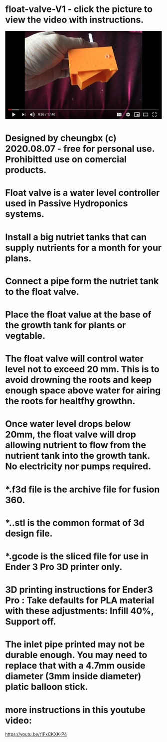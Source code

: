 # float-valve-V1  - click the picture to view the video with instructions.
[![PicureLinkedToVideo](picture.JPG)](https://youtu.be/t1FxCKXK-P4)

# Designed by cheungbx (c) 2020.08.07 - free for personal use. Prohibitted use on comercial products.

# Float valve is a water level controller used in Passive Hydroponics systems.
# Install a big nutriet tanks that can supply nutrients for a month for your plans.
# Connect a pipe form the nutriet tank to the float valve.
# Place the float value at the base of the growth tank for plants or vegtable.
# The float valve will control water level not to exceed 20 mm. This is to avoid drowning the roots and keep enough space above water for airing the roots for healtfhy growthn.
# Once water level drops below 20mm, the float valve will drop allowing nutrient to flow from the nutrient tank into the growth tank. No electricity nor pumps required.
# *.f3d file is the archive file for fusion 360.
# *..stl is the common format of 3d design file.
# *.gcode is the sliced file for use in Ender 3 Pro 3D printer only.
# 3D printing instructions for Ender3 Pro : Take defaults for PLA material with these adjustments: Infill 40%,   Support off.
# The inlet pipe printed may not be durable enough. You may need to replace that with a 4.7mm ouside diameter (3mm inside diameter) platic balloon stick.
# more instructions in this youtube video:

https://youtu.be/t1FxCKXK-P4
